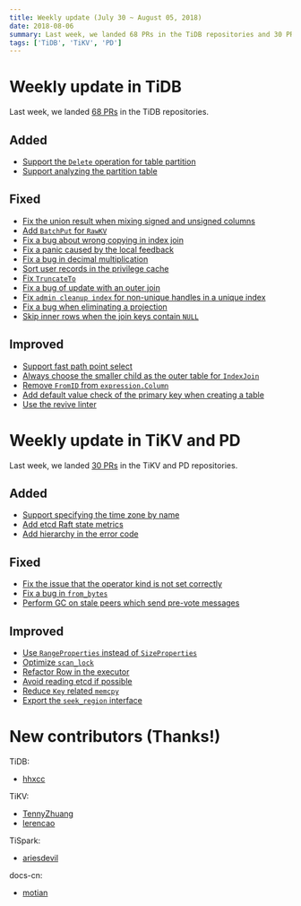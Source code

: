 ```yaml
---
title: Weekly update (July 30 ~ August 05, 2018)
date: 2018-08-06
summary: Last week, we landed 68 PRs in the TiDB repositories and 30 PRs in the TiKV and PD repositories.
tags: ['TiDB', 'TiKV', 'PD']
---
```


# Weekly update in TiDB

Last week, we landed [68 PRs](https://github.com/pingcap/tidb/pulls?utf8=%E2%9C%93&q=is%3Apr+is%3Amerged+merged%3A2018-07-30..2018-08-05+) in the TiDB repositories. 

## Added

- [Support the `Delete` operation for table partition](https://github.com/pingcap/tidb/pull/7147)
- [Support analyzing the partition table](https://github.com/pingcap/tidb/pull/7190)

## Fixed

- [Fix the union result when mixing signed and unsigned columns](https://github.com/pingcap/tidb/pull/7112)
- [Add `BatchPut` for `RawKV`](https://github.com/pingcap/tidb/pull/7135)
- [Fix a bug about wrong copying in index join](https://github.com/pingcap/tidb/pull/7150)
- [Fix a panic caused by the local feedback](https://github.com/pingcap/tidb/pull/7152)
- [Fix a bug in decimal multiplication](https://github.com/pingcap/tidb/pull/7208)
- [Sort user records in the privilege cache](https://github.com/pingcap/tidb/pull/7211)
- [Fix `TruncateTo`](https://github.com/pingcap/tidb/pull/7234)
- [Fix a bug of update with an outer join](https://github.com/pingcap/tidb/pull/7177)
- [Fix `admin cleanup index` for non-unique handles in a unique index](https://github.com/pingcap/tidb/pull/7248)
- [Fix a bug when eliminating a projection](https://github.com/pingcap/tidb/pull/7257/files)
- [Skip inner rows when the join keys contain `NULL`](https://github.com/pingcap/tidb/pull/7255)

## Improved

- [Support fast path point select](https://github.com/pingcap/tidb/pull/6937)
- [Always choose the smaller child as the outer table for `IndexJoin`](https://github.com/pingcap/tidb/pull/7019)
- [Remove `FromID` from `expression.Column`](https://github.com/pingcap/tidb/pull/7157)
- [Add default value check of the primary key when creating a table](https://github.com/pingcap/tidb/pull/7169)
- [Use the revive linter](https://github.com/pingcap/tidb/pull/7197)

# Weekly update in TiKV and PD

Last week, we landed [30 PRs](https://github.com/search?p=2&q=repo%3Apingcap%2Ftikv+repo%3Apingcap%2Fpd+is%3Apr+is%3Amerged+merged%3A2018-07-30..2018-08-05&type=Issues) in the TiKV and PD repositories.

## Added

- [Support specifying the time zone by name](https://github.com/pingcap/tikv/pull/3281)
- [Add etcd Raft state metrics](https://github.com/pingcap/pd/pull/1172)
- [Add hierarchy in the error code](https://github.com/pingcap/pd/pull/1156)

## Fixed

- [Fix the issue that the operator kind is not set correctly](https://github.com/pingcap/pd/pull/1176)
- [Fix a bug in `from_bytes`](https://github.com/pingcap/tikv/pull/3377)
- [Perform GC on stale peers which send pre-vote messages](https://github.com/pingcap/tikv/pull/3369)

## Improved

- [Use `RangeProperties` instead of `SizeProperties`](https://github.com/pingcap/tikv/pull/3322)
- [Optimize `scan_lock`](https://github.com/pingcap/tikv/pull/3350)
- [Refactor Row in the executor](https://github.com/pingcap/tikv/pull/3359)
- [Avoid reading etcd if possible](https://github.com/pingcap/pd/pull/1164)
- [Reduce `Key` related `memcpy`](https://github.com/pingcap/tikv/pull/3372)
- [Export the `seek_region` interface](https://github.com/pingcap/tikv/pull/3107)

# New contributors (Thanks!)

TiDB:

- [hhxcc](https://github.com/hhxcc)

TiKV:

- [TennyZhuang](https://github.com/TennyZhuang)
- [lerencao](https://github.com/lerencao)

TiSpark:

- [ariesdevil](https://github.com/ariesdevil)

docs-cn:

- [motian](https://github.com/motian)